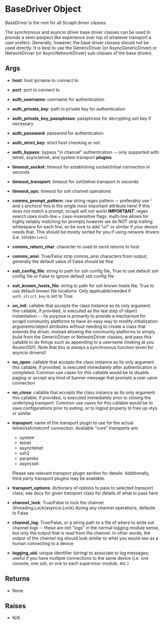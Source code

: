# BaseDriver Object

BaseDriver is the root for all Scrapli driver classes.

The synchronous and asyncio driver base driver classes can be used to provide a semi-pexpect like experience over top of
whatever transport a user prefers. Generally, however, the base driver classes should not be used directly. It is 
best to use the GenericDriver \(or AsyncGenericDriver\) or NetworkDriver \(or AsyncNetworkDriver\) sub-classes of 
the base drivers.


## Args

- __host__: host ip/name to connect to
- __port__: port to connect to
- __auth_username__: username for authentication
- __auth_private_key__: path to private key for authentication
- __auth_private_key_passphrase__: passphrase for decrypting ssh key if necessary
- __auth_password__: password for authentication
- __auth_strict_key__: strict host checking or not
- __auth_bypass__: bypass "in channel" authentication -- only supported with telnet, asynctelnet, and system transport 
  __plugins__
- __timeout_socket__: timeout for establishing socket/initial connection in seconds
- __timeout_transport__: timeout for ssh|telnet transport in seconds
- __timeout_ops__: timeout for ssh channel operations
- __comms_prompt_pattern__: raw string regex pattern -- preferably use `^` and `$` anchors!
    this is the single most important attribute here! if this does not match a prompt,
    scrapli will not work!
    __IMPORTANT__: regex search uses multi-line + case-insensitive flags. multi-line allows
    for highly reliably matching for prompts however we do NOT strip trailing whitespace
    for each line, so be sure to add '\\s?' or similar if your device needs that. This
    should be mostly sorted for you if using network drivers (i.e. `IOSXEDriver`).
- __comms_return_char__: character to used to send returns to host
- __comms_ansi__: True/False strip comms_ansi characters from output, generally the default value of False should be 
  fine
- __ssh_config_file__: string to path for ssh config file, True to use default ssh config file or False to ignore 
  default ssh config file
- __ssh_known_hosts_file__: string to path for ssh known hosts file, True to use default known file locations. Only 
  applicable/needed if `auth_strict_key` is set to True
- __on_init__: callable that accepts the class instance as its only argument. this callable, if provided, is 
  executed as 
  the last step of object instantiation -- its purpose is primarily to provide a mechanism for scrapli community 
  platforms to have an easy way to modify initialization arguments/object attributes without needing to create a 
  class that extends the driver, instead allowing the community platforms to simply build from the GenericDriver or 
  NetworkDriver classes, and pass this callable to do things such as appending to a username (looking at you 
  RouterOS!!). Note that this is *always* a synchronous function (even for asyncio drivers)!
- __on_open__: callable that accepts the class instance as its only argument. this callable, if provided, is executed 
  immediately after authentication is completed. Common use cases for this callable would be to disable paging or 
  accept any kind of banner message that prompts a user upon connection
- __on_close__: callable that accepts the class instance as its only argument. this callable, if provided, is executed 
  immediately prior to closing the underlying transport. Common use cases for this callable would be to save 
  configurations prior to exiting, or to logout properly to free up vtys or similar
- __transport__: name of the transport plugin to use for the actual telnet/ssh/netconf connection. Available "core" transports are:

    - system
    - telnet
    - asynctelnet
    - ssh2
    - paramiko
    - asyncssh
    
    Please see relevant transport plugin section for details. Additionally, third party transport plugins may be 
    available.

- __transport_options__: dictionary of options to pass to selected transport class; see docs for given transport class 
  for details of what to pass here 
- __channel_lock__: True/False to lock the channel (threading.Lock/asyncio.Lock) during any channel operations, defaults 
  to False
- __channel_log__: True/False, or a string path to a file of where to write out channel logs -- these are not "logs" in 
  the normal logging module sense, but only the output that is read from the channel. In other words, the output of 
  the channel log should look similar to what you would see as a human connecting to a device 
- __logging_uid__: unique identifier (string) to associate to log messages; useful if you have multiple connections 
  to the same device (i.e. one console, one ssh, or one to each supervisor module, etc.)


## Returns

- None


## Raises

- N/A
